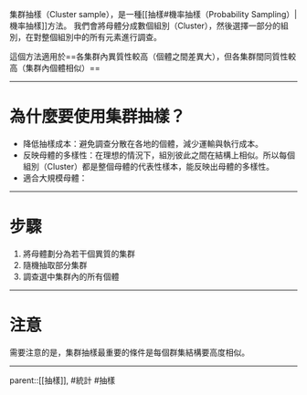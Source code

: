 集群抽樣（Cluster sample），是一種[[抽樣#機率抽樣（Probability Sampling）|機率抽樣]]方法。
我們會將母體分成數個組別（Cluster），然後選擇一部分的組別，在對整個組別中的所有元素進行調查。

這個方法適用於==各集群內異質性較高（個體之間差異大），但各集群間同質性較高（集群內個體相似）==
- - -
# 為什麼要使用集群抽樣？
- 降低抽樣成本：避免調查分散在各地的個體，減少運輸與執行成本。
- 反映母體的多樣性：在理想的情況下，組別彼此之間在結構上相似。所以每個組別（Cluster）都是整個母體的代表性樣本，能反映出母體的多樣性。
- 適合大規模母體：
- - -
# 步驟
1. 將母體劃分為若干個異質的集群
2. 隨機抽取部分集群
3. 調查選中集群內的所有個體
- - -
# 注意
需要注意的是，集群抽樣最重要的條件是每個群集結構要高度相似。
- - -
parent::[[抽樣]],
#統計 #抽樣
